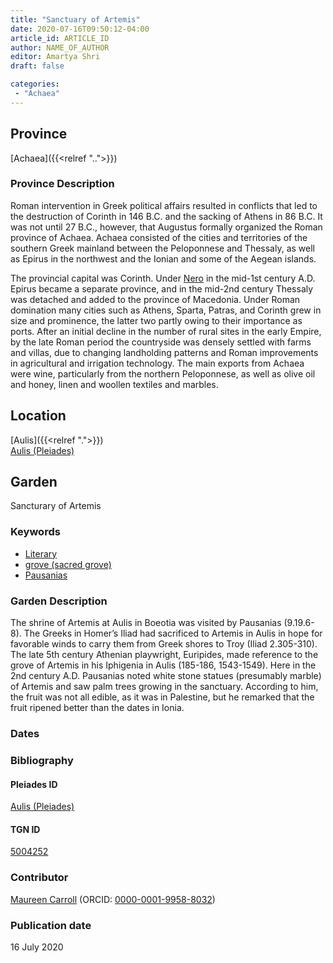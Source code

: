 ```yaml
---
title: "Sanctuary of Artemis"
date: 2020-07-16T09:50:12-04:00
article_id: ARTICLE_ID
author: NAME_OF_AUTHOR
editor: Amartya Shri
draft: false

categories:
 - "Achaea"
---
```


## Province

[Achaea]({{<relref "..">}})

### Province Description

Roman intervention in Greek political affairs resulted in conflicts that led to the destruction of Corinth in 146 B.C. and the sacking of Athens in 86 B.C. It was not until 27 B.C., however, that Augustus formally organized the Roman province of Achaea. Achaea consisted of the cities and territories of the southern Greek mainland between the Peloponnese and Thessaly, as well as Epirus in the northwest and the Ionian and some of the Aegean islands.

The provincial capital was Corinth. Under [Nero](link) in the mid-1st century A.D. Epirus became a separate province, and in the mid-2nd century Thessaly was detached and added to the province of Macedonia. Under Roman domination many cities such as Athens, Sparta, Patras, and Corinth grew in size and prominence, the latter two partly owing to their importance as ports.  After an initial decline in the number of rural sites in the early Empire, by the late Roman period the countryside was densely settled with farms and villas, due to changing landholding patterns and Roman improvements in agricultural and irrigation technology. The main exports from Achaea were wine, particularly from the northern Peloponnese, as well as olive oil and honey, linen and woollen textiles and marbles.

## Location

[Aulis]({{<relref ".">}}) \
[Aulis (Pleiades)](https://pleiades.stoa.org/places/579889)

<!--### Location Description-->

<!-- LEAVE THIS BLANK FOR NOW -->

<!--## Sublocation-->

<!--
[AREA WITHIN LOCATION, LIKE “PALATINE HILL”](GEOREFERENCE LINK)
A sublocation is any area larger than an individual garden, but located within a location. I would always try to include a link to a controlled vocabulary here if possible. This ID may well be different from the Garden ID, e.g., Pompeii versus a Garden in one of the houses which has its own Pleiades ID.
-->

<!--### Sublocation Description-->

<!-- DESCRIPTION -->

## Garden

Sancturary of Artemis


### Keywords

- [Literary](#)
- [grove (sacred grove)](http://vocab.getty.edu/page/aat/300251876)
- [Pausanias](https://catalog.perseus.org/cite-collections/authors/urn:cite:perseus:author.1054.1)

### Garden Description

The shrine of Artemis at Aulis in Boeotia was visited by Pausanias (9.19.6-8).  The Greeks in Homer’s Iliad had sacrificed to Artemis in Aulis in hope for favorable winds to carry them from Greek shores to Troy (Iliad 2.305-310). The late 5th century Athenian playwright, Euripides, made reference to the grove of Artemis in his Iphigenia in Aulis (185-186, 1543-1549).  Here in the 2nd century A.D. Pausanias noted white stone statues (presumably marble) of Artemis and saw palm trees growing in the sanctuary.   According to him, the fruit was not all edible, as it was in Palestine, but he remarked that the fruit ripened better than the dates in Ionia.

<!--### Maps-->

<!--
{{< figure src="../images/image_name.ext" alt="alt_text" title="CAPTION" >}}
-->

<!--### Plans-->

<!--
{{< figure src="IMG_URL" alt="ALT_TEXT" title="CAPTION" >}}
-->

<!--### Images-->

<!--
{{< figure src="../images/image_name.ext" alt="alt_text" title="CAPTION" >}}
-->

### Dates
<!-- Format: For now, include dates exactly as written in the document. We will revisit the question of date formatting once more data have been collected. -->
<!-- If no date, use "unspecified" -->

### Bibliography

<!--
- BIB_ENTRY [(worldcat)](WORLDCAT_LINK_URL)
-->

<!--#### Periodo ID-->

<!-- [PERIODO_ID](https://pleiades.stoa.org/places/PLEIADES_ID) -->

#### Pleiades ID

[Aulis (Pleiades)](https://pleiades.stoa.org/places/579889)

#### TGN ID

[5004252](http://vocab.getty.edu/page/tgn/5004252)

### Contributor

[Maureen Carroll](link) (ORCID: [0000-0001-9958-8032](https://orcid.org/0000-0001-9958-8032))  

### Publication date

16 July 2020

<!--### Related articles-->

<!-- Links to other related articles. Leave blank for now -->
